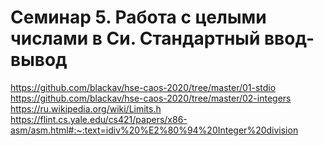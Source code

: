# Семинар 5. Работа с целыми числами в Си. Стандартный ввод-вывод

https://github.com/blackav/hse-caos-2020/tree/master/01-stdio
https://github.com/blackav/hse-caos-2020/tree/master/02-integers
https://ru.wikipedia.org/wiki/Limits.h
https://flint.cs.yale.edu/cs421/papers/x86-asm/asm.html#:~:text=idiv%20%E2%80%94%20Integer%20division
